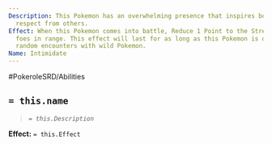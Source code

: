```yaml
---
Description: This Pokemon has an overwhelming presence that inspires both fear and
  respect from others.
Effect: When this Pokemon comes into battle, Reduce 1 Point to the Strength of all
  foes in range. This effect will last for as long as this Pokemon is out. Reduce
  random encounters with wild Pokemon.
Name: Intimidate
---
```


#PokeroleSRD/Abilities

## `= this.name`

> *`= this.Description`*

**Effect:** `= this.Effect`
